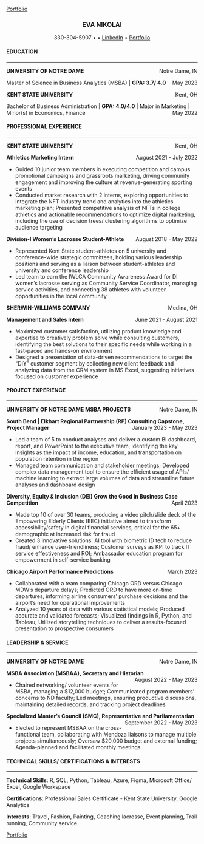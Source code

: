 [Portfolio](index)

<H3 align="CENTER">
<strong>EVA NIKOLAI</strong>
</H3>
<p style="text-align: center;">
330-304-5907 • <eva.e.nikolai@gmail.com> •
<a href="https://www.linkedin.com/in/evanikolai/">LinkedIn</a> •
<a href="https://eva-nikolai.github.io/">Portfolio</a>
</p>
<h4>
<strong>EDUCATION</strong>
</h4>
<hr>
<p style="text-align:left;">
<strong> UNIVERSITY OF NOTRE DAME</strong> <span style="float:right;">
Notre Dame, IN </span>
<p >

Master of Science in Business Analytics (MSBA) | <strong>GPA: 3.7/
4.0</strong> <span style="float:right;"> May 2023 </span>

<p style="text-align:left;">
<strong> KENT STATE UNIVERSITY</strong> <span style="float:right;">
Kent, OH </span>
<p >

Bachelor of Business Administration | <strong>GPA: 4.0/4.0</strong> |
Major in Marketing | Minor(s) in Economics, Finance <span
style="float:right;"> May 2022 </span>

<h4>
<strong>PROFESSIONAL EXPERIENCE</strong>
</h4>
<hr>
<p style="text-align:left;">
<strong> KENT STATE UNIVERSITY</strong> <span style="float:right;">
Kent, OH </span>
</p>
<p style="text-align:left;">
<b> Athletics Marketing Intern</b> <span style="float:right;"> August
2021 - July 2022 </span>
</p>

-   Guided 10 junior team members in executing competition and campus
    promotional campaigns and grassroots marketing, driving community
    engagement and improving the culture at revenue-generating sporting
    events <br>
-   Conducted market research with 2 interns, exploring opportunities to
    integrate the NFT industry trend and analytics into the athletics
    marketing plan; Presented competitive analysis of NFTs in college
    athletics and actionable recommendations to optimize digital
    marketing, including the use of decision trees/ clustering
    algorithms to optimize audience targeting

<p style="text-align:left;">
<b> Division-I Women’s Lacrosse Student-Athlete</b> <span
style="float:right;"> August 2018 - May 2022 </span>
</p>

-   Represented Kent State student-athletes on 5 university and
    conference-wide strategic committees, holding various leadership
    positions and serving as a liaison between student-athletes and
    university and conference leadership <br>
-   Led team to earn the IWLCA Community Awareness Award for DI women’s
    lacrosse serving as Community Service Coordinator, managing service
    activities, and connecting 38 athletes with volunteer opportunities
    in the local community

<p style="text-align:left;">
<strong> SHERWIN-WILLIAMS COMPANY</strong> <span style="float:right;">
Medina, OH </span>
</p>
<p style="text-align:left;">
<b> Management and Sales Intern</b> <span style="float:right;"> June
2021 - August 2021 </span>
</p>

-   Maximized customer satisfaction, utilizing product knowledge and
    expertise to creatively problem solve while consulting customers,
    identifying the best solutions to their specific needs while working
    in a fast-paced and hands-on environment <br>
-   Designed a presentation of data-driven recommendations to target the
    “DIY” customer segment by collecting new client feedback and
    analyzing data from the CRM system in MS Excel, suggesting
    initiatives focused on customer experience

<h4>
<strong>PROJECT EXPERIENCE</strong>
</h4>
<hr>
<p style="text-align:left;">
<strong> UNIVERSITY OF NOTRE DAME MSBA PROJECTS</strong> <span
style="float:right;"> Notre Dame, IN </span>
</p>
<p style="text-align:left;">
<b> South Bend | Elkhart Regional Partnership (RP) Consulting Capstone,
Project Manager</b> <span style="float:right;"> January 2023 - May 2023
</span>
</p>

-   Led a team of 5 to conduct analyses and deliver a custom BI
    dashboard, report, and PowerPoint to the executive team, identifying
    the key insights as the impact of income, education, and
    transportation on population retention in the region <br>
-   Managed team communication and stakeholder meetings; Developed
    complex data management tool to ensure the efficient usage of APIs/
    machine learning to extract large volumes of data and streamline
    future analyses and dashboard design

<p style="text-align:left;">
<b> Diversity, Equity & Inclusion (DEI) Grow the Good in Business Case
Competition</b> <span style="float:right;"> April 2023 </span>
</p>

-   Made top 10 of over 30 teams, producing a video pitch/slide deck of
    the Empowering Elderly Clients (EEC) initiative aimed to transform
    accessibility/safety in digital financial services, critical for the
    65+ demographic at increased risk for fraud <br>
-   Created 3 innovative solutions: AI tool with biometric ID tech to
    reduce fraud/ enhance user-friendliness; Customer surveys as KPI to
    track IT service effectiveness and ROI; Ambassador education program
    for empowerment in self-service banking

<p style="text-align:left;">
<b> Chicago Airport Performance Predictions</b> <span
style="float:right;"> March 2023 </span>
</p>

-   Collaborated with a team comparing Chicago ORD versus Chicago MDW’s
    departure delays; Predicted ORD to have more on-time departures,
    informing airline consumers’ purchase decisions and the airport’s
    need for operational improvements <br>
-   Analyzed 10 years of data with various statistical models; Produced
    accurate and validated forecasts; Visualized findings in R, Python,
    and Tableau; Utilized storytelling techniques to deliver a
    results-focused presentation to prospective consumers

<h4>
<strong>LEADERSHIP & SERVICE</strong>
</h4>
<hr>
<p style="text-align:left;">
<strong> UNIVERSITY OF NOTRE DAME</strong> <span style="float:right;">
Notre Dame, IN </span>
</p>
<p style="text-align:left;">
<b> MSBA Association (MSBAA), Secretary and Historian</b> <span
style="float:right;"> August 2022 - May 2023 </span>
</p>

-   Chaired networking/ volunteer events for MSBA, managing a $12,000
    budget; Communicated program members’ concerns to ND faculty; Led
    meetings, ensuring productive discussions, maintaining detailed
    records, and tracking project deadlines

<p style="text-align:left;">
<b> Specialized Master’s Council (SMC), Representative and
Parliamentarian</b> <span style="float:right;"> September 2022 - May
2023 </span>
</p>

-   Elected to represent MSBAA on the cross-functional team,
    collaborating with Mendoza liaisons to manage multiple projects
    simultaneously; Oversaw $20,000 budget and external funding;
    Agenda-planned and facilitated monthly meetings

<h4>
<strong>TECHNICAL SKILLS/ CERTIFICATIONS & INTERESTS</strong>
</h4>
<hr>
<p >
<strong>Technical Skills</strong>: R, SQL, Python, Tableau, Azure,
Figma, Microsoft Office/ Excel, Google Workspace <br>
<p >
<strong>Certifications</strong>: Professional Sales Certificate - Kent
State University, Google Analytics <br>
<p>
<strong>Interests</strong>: Travel, Fashion, Painting, Coaching
lacrosse, Event planning, Trail running, Community service
</p>

[Portfolio](index)
